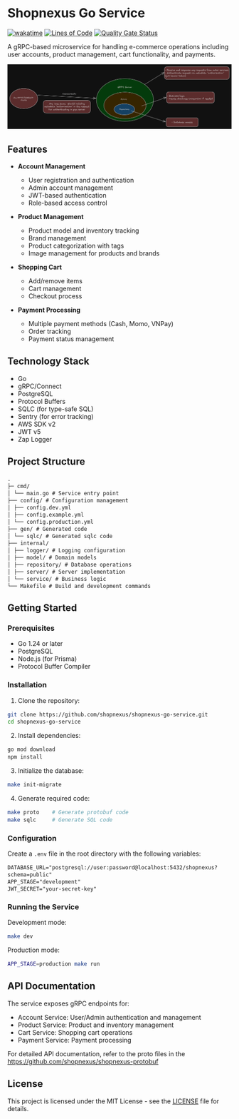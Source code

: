 # Shopnexus Go Service

[![wakatime](https://wakatime.com/badge/user/592c97c4-15ad-49cb-ac34-d607be35c524/project/6c846869-ee63-4198-ac66-b788babcc529.svg)](https://wakatime.com/badge/user/592c97c4-15ad-49cb-ac34-d607be35c524/project/6c846869-ee63-4198-ac66-b788babcc529)
[![Lines of Code](http://khoakomlem-internal.ddns.net:9000/api/project_badges/measure?project=shopnexus_shopnexus-server_8d07dacc-5f70-456b-9656-73c4bd3c3e32&metric=ncloc&token=sqb_83b19906b8bd29a15ed17674e6c20067165ae8db)](http://khoakomlem-internal.ddns.net:9000/dashboard?id=shopnexus_shopnexus-server_8d07dacc-5f70-456b-9656-73c4bd3c3e32)
[![Quality Gate Status](http://khoakomlem-internal.ddns.net:9000/api/project_badges/measure?project=shopnexus_shopnexus-server_8d07dacc-5f70-456b-9656-73c4bd3c3e32&metric=alert_status&token=sqb_83b19906b8bd29a15ed17674e6c20067165ae8db)](http://khoakomlem-internal.ddns.net:9000/dashboard?id=shopnexus_shopnexus-server_8d07dacc-5f70-456b-9656-73c4bd3c3e32)

A gRPC-based microservice for handling e-commerce operations including user accounts, product management, cart functionality, and payments.

![Flow](https://raw.githubusercontent.com/shopnexus/shopnexus-go-service/refs/heads/main/flow.png)

## Features

- **Account Management**
  - User registration and authentication
  - Admin account management
  - JWT-based authentication
  - Role-based access control

- **Product Management**
  - Product model and inventory tracking
  - Brand management
  - Product categorization with tags
  - Image management for products and brands

- **Shopping Cart**
  - Add/remove items
  - Cart management
  - Checkout process

- **Payment Processing**
  - Multiple payment methods (Cash, Momo, VNPay)
  - Order tracking
  - Payment status management

## Technology Stack

- Go
- gRPC/Connect
- PostgreSQL
- Protocol Buffers
- SQLC (for type-safe SQL)
- Sentry (for error tracking)
- AWS SDK v2
- JWT v5
- Zap Logger

## Project Structure

```
.
├─ cmd/
│ └── main.go # Service entry point
├── config/ # Configuration management
│ ├── config.dev.yml
│ ├── config.example.yml
│ └── config.production.yml
├── gen/ # Generated code
│ └── sqlc/ # Generated sqlc code
├── internal/
│ ├── logger/ # Logging configuration
│ ├── model/ # Domain models
│ ├── repository/ # Database operations
│ ├── server/ # Server implementation
│ └── service/ # Business logic
└── Makefile # Build and development commands

```

## Getting Started

### Prerequisites

- Go 1.24 or later
- PostgreSQL
- Node.js (for Prisma)
- Protocol Buffer Compiler

### Installation

1. Clone the repository:

```bash
git clone https://github.com/shopnexus/shopnexus-go-service.git
cd shopnexus-go-service
```

2. Install dependencies:

```bash
go mod download
npm install
```

3. Initialize the database:

```bash
make init-migrate
```

4. Generate required code:

```bash
make proto    # Generate protobuf code
make sqlc     # Generate SQL code
```

### Configuration

Create a `.env` file in the root directory with the following variables:

```env
DATABASE_URL="postgresql://user:password@localhost:5432/shopnexus?schema=public"
APP_STAGE="development"
JWT_SECRET="your-secret-key"
```

### Running the Service

Development mode:

```bash
make dev
```

Production mode:

```bash
APP_STAGE=production make run
```

## API Documentation

The service exposes gRPC endpoints for:

- Account Service: User/Admin authentication and management
- Product Service: Product and inventory management
- Cart Service: Shopping cart operations
- Payment Service: Payment processing

For detailed API documentation, refer to the proto files in the <https://github.com/shopnexus/shopnexus-protobuf>

## License

This project is licensed under the MIT License - see the [LICENSE](LICENSE) file for details.
